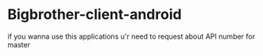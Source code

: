 # Bigbrother-client-android


if you wanna use this applications
u'r need to request about API number for master

